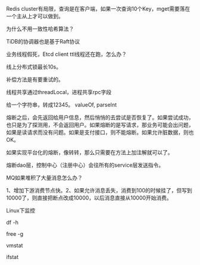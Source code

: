 



Redis cluster有局限，查询是在客户端，如果一次查询10个Key，mget需要落在一个主从上才可以做到。



为什么不用一致性哈希算法？

TiDB的协调器也是基于Raft协议



业务线程假死，Etcd client ttl线程还在跑，怎么办？



线上分布式锁最长10s。



补偿方法是有要重试的。



线程共享通过threadLocal，进程共享rpc字段



给一个字符串，转成12345。 valueOf, parseInt



熔断之后，会先返回给用户信息，然后悄悄的去尝试是否恢复了。如果尝试成功，也只是为了探测用，不会返回用户。如果熔断的是写请求，那业务可能会出问题，如果是读请求而没有问题。如果是支付接口，则不能熔断。如果允许脏数据，则也OK。

如果实现平台化的熔断，像转转，那么只需要在方法上加注解就可以了。

熔断dao层，控制中心（注册中心）会往所有的service层发送指令。

MQ如果堆积了大量消息怎么办？

1、增加下游消费节点快。2、如果允许消息丢失，消费到100的时候挂了，但写到10000了，则直接把断点改成10000，以后消息直接从10000开始消费。



Linux下监控

df -h

free -g

vmstat

ifstat



